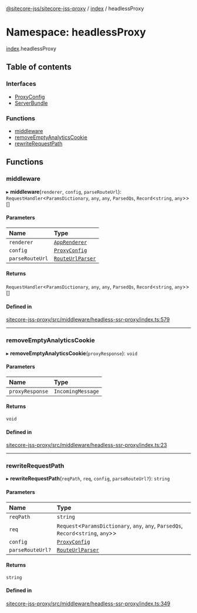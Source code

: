 [@sitecore-jss/sitecore-jss-proxy](../README.md) / [index](index.md) / headlessProxy

# Namespace: headlessProxy

[index](index.md).headlessProxy

## Table of contents

### Interfaces

- [ProxyConfig](../interfaces/index.headlessProxy.ProxyConfig.md)
- [ServerBundle](../interfaces/index.headlessProxy.ServerBundle.md)

### Functions

- [middleware](index.headlessProxy.md#middleware)
- [removeEmptyAnalyticsCookie](index.headlessProxy.md#removeemptyanalyticscookie)
- [rewriteRequestPath](index.headlessProxy.md#rewriterequestpath)

## Functions

### middleware

▸ **middleware**(`renderer`, `config`, `parseRouteUrl`): `RequestHandler`\<`ParamsDictionary`, `any`, `any`, `ParsedQs`, `Record`\<`string`, `any`\>\>[]

#### Parameters

| Name | Type |
| :------ | :------ |
| `renderer` | [`AppRenderer`](index.md#apprenderer) |
| `config` | [`ProxyConfig`](../interfaces/index.headlessProxy.ProxyConfig.md) |
| `parseRouteUrl` | [`RouteUrlParser`](index.md#routeurlparser) |

#### Returns

`RequestHandler`\<`ParamsDictionary`, `any`, `any`, `ParsedQs`, `Record`\<`string`, `any`\>\>[]

#### Defined in

[sitecore-jss-proxy/src/middleware/headless-ssr-proxy/index.ts:579](https://github.com/Sitecore/jss/blob/02c4c7d88/packages/sitecore-jss-proxy/src/middleware/headless-ssr-proxy/index.ts#L579)

___

### removeEmptyAnalyticsCookie

▸ **removeEmptyAnalyticsCookie**(`proxyResponse`): `void`

#### Parameters

| Name | Type |
| :------ | :------ |
| `proxyResponse` | `IncomingMessage` |

#### Returns

`void`

#### Defined in

[sitecore-jss-proxy/src/middleware/headless-ssr-proxy/index.ts:23](https://github.com/Sitecore/jss/blob/02c4c7d88/packages/sitecore-jss-proxy/src/middleware/headless-ssr-proxy/index.ts#L23)

___

### rewriteRequestPath

▸ **rewriteRequestPath**(`reqPath`, `req`, `config`, `parseRouteUrl?`): `string`

#### Parameters

| Name | Type |
| :------ | :------ |
| `reqPath` | `string` |
| `req` | `Request`\<`ParamsDictionary`, `any`, `any`, `ParsedQs`, `Record`\<`string`, `any`\>\> |
| `config` | [`ProxyConfig`](../interfaces/index.headlessProxy.ProxyConfig.md) |
| `parseRouteUrl?` | [`RouteUrlParser`](index.md#routeurlparser) |

#### Returns

`string`

#### Defined in

[sitecore-jss-proxy/src/middleware/headless-ssr-proxy/index.ts:349](https://github.com/Sitecore/jss/blob/02c4c7d88/packages/sitecore-jss-proxy/src/middleware/headless-ssr-proxy/index.ts#L349)
